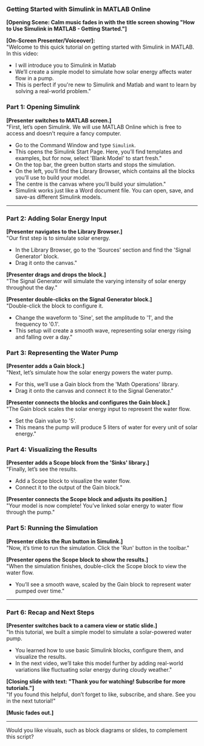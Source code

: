 ### Getting Started with Simulink in MATLAB Online

**[Opening Scene: Calm music fades in with the title screen showing "How to Use Simulink in MATLAB - Getting Started."]**  

**[On-Screen Presenter/Voiceover]:**  
"Welcome to this quick tutorial on getting started with Simulink in MATLAB. In this video:
- I will introduce you to Simulink in Matlab
- We’ll create a simple model to simulate how solar energy affects water flow in a pump.
- This is perfect if you're new to Simulink and Matlab and want to learn by solving a real-world problem."  


### **Part 1: Opening Simulink**  
**[Presenter switches to MATLAB screen.]**  
"First, let’s open Simulink. We will use MATLAB Online which is free to access and doesn't require a fancy computer. 
- Go to the Command Window and type `Simulink`.
- This opens the Simulink Start Page. Here, you’ll find templates and examples, but for now, select 'Blank Model' to start fresh."
- On the top bar, the green button starts and stops the simulation.
- On the left, you’ll find the Library Browser, which contains all the blocks you’ll use to build your model.
- The centre is the canvas where you’ll build your simulation."
- Simulink works just like a Word document file. You can open, save, and save-as different Simulink models.
---

### **Part 2: Adding Solar Energy Input**  
**[Presenter navigates to the Library Browser.]**  
"Our first step is to simulate solar energy. 
- In the Library Browser, go to the 'Sources' section and find the 'Signal Generator' block.
- Drag it onto the canvas."  

**[Presenter drags and drops the block.]**  
"The Signal Generator will simulate the varying intensity of solar energy throughout the day."  

**[Presenter double-clicks on the Signal Generator block.]**  
"Double-click the block to configure it. 
- Change the waveform to 'Sine', set the amplitude to '1', and the frequency to '0.1'.
- This setup will create a smooth wave, representing solar energy rising and falling over a day."  

### **Part 3: Representing the Water Pump**  
**[Presenter adds a Gain block.]**  
"Next, let’s simulate how the solar energy powers the water pump. 
- For this, we’ll use a Gain block from the 'Math Operations' library.
- Drag it onto the canvas and connect it to the Signal Generator."  

**[Presenter connects the blocks and configures the Gain block.]**  
"The Gain block scales the solar energy input to represent the water flow. 
- Set the Gain value to '5'.
- This means the pump will produce 5 liters of water for every unit of solar energy."  

### **Part 4: Visualizing the Results**  
**[Presenter adds a Scope block from the 'Sinks' library.]**  
"Finally, let’s see the results. 
- Add a Scope block to visualize the water flow.
- Connect it to the output of the Gain block."  

**[Presenter connects the Scope block and adjusts its position.]**  
"Your model is now complete! You’ve linked solar energy to water flow through the pump."  


### **Part 5: Running the Simulation**  
**[Presenter clicks the Run button in Simulink.]**  
"Now, it’s time to run the simulation. Click the 'Run' button in the toolbar."  

**[Presenter opens the Scope block to show the results.]**  
"When the simulation finishes, double-click the Scope block to view the water flow. 
- You’ll see a smooth wave, scaled by the Gain block to represent water pumped over time."  

---

### **Part 6: Recap and Next Steps**  
**[Presenter switches back to a camera view or static slide.]**  
"In this tutorial, we built a simple model to simulate a solar-powered water pump. 
- You learned how to use basic Simulink blocks, configure them, and visualize the results. 
- In the next video, we’ll take this model further by adding real-world variations like fluctuating solar energy during cloudy weather."  

**[Closing slide with text: "Thank you for watching! Subscribe for more tutorials."]**  
"If you found this helpful, don’t forget to like, subscribe, and share. See you in the next tutorial!"  

**[Music fades out.]**  

--- 

Would you like visuals, such as block diagrams or slides, to complement this script?
